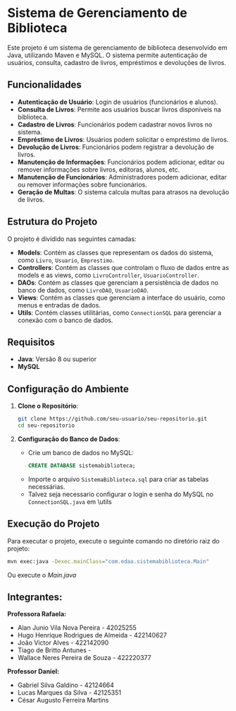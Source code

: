 # Sistema de Gerenciamento de Biblioteca

Este projeto é um sistema de gerenciamento de biblioteca desenvolvido em Java, utilizando Maven e MySQL. O sistema permite autenticação de usuários, consulta, cadastro de livros, empréstimos e devoluções de livros.

## Funcionalidades

- **Autenticação de Usuário**: Login de usuários (funcionários e alunos).
- **Consulta de Livros**: Permite aos usuários buscar livros disponíveis na biblioteca.
- **Cadastro de Livros**: Funcionários podem cadastrar novos livros no sistema.
- **Empréstimo de Livros**: Usuários podem solicitar o empréstimo de livros.
- **Devolução de Livros**: Funcionários podem registrar a devolução de livros.
- **Manutenção de Informações**: Funcionários podem adicionar, editar ou remover informações sobre livros, editoras, alunos, etc.
- **Manutenção de Funcionários**: Administradores podem adicionar, editar ou remover informações sobre funcionários.
- **Geração de Multas**: O sistema calcula multas para atrasos na devolução de livros.

## Estrutura do Projeto

O projeto é dividido nas seguintes camadas:

- **Models**: Contém as classes que representam os dados do sistema, como `Livro`, `Usuario`, `Emprestimo`.
- **Controllers**: Contém as classes que controlam o fluxo de dados entre as models e as views, como `LivroController`, `UsuarioController`.
- **DAOs**: Contém as classes que gerenciam a persistência de dados no banco de dados, como `LivroDAO`, `UsuarioDAO`.
- **Views**: Contém as classes que gerenciam a interface do usuário, como menus e entradas de dados.
- **Utils**: Contém classes utilitárias, como `ConnectionSQL` para gerenciar a conexão com o banco de dados.

## Requisitos

- **Java**: Versão 8 ou superior
- **MySQL**

## Configuração do Ambiente

1. **Clone o Repositório**:
    ```bash
    git clone https://github.com/seu-usuario/seu-repositorio.git
    cd seu-repositorio
    ```

2. **Configuração do Banco de Dados**:
    - Crie um banco de dados no MySQL:
        ```sql
        CREATE DATABASE sistemabiblioteca;
        ```
    - Importe o arquivo `SistemaBiblioteca.sql` para criar as tabelas necessárias.
    - Talvez seja necessario configurar o login e senha do MySQL no `ConnectionSQL.java` em \utils

## Execução do Projeto

Para executar o projeto, execute o seguinte comando no diretório raiz do projeto:
```bash
mvn exec:java -Dexec.mainClass="com.edaa.sistemabiblioteca.Main"
```
Ou execute o *Main.java*

## Integrantes: 

**Professora Rafaela:**

- Alan Junio Vila Nova Pereira - 42025255
- Hugo Henrique Rodrigues de Almeida - 422140627
- João Victor Alves - 422142090
- Tiago de Britto Antunes - 
- Wallace Neres Pereira de Souza - 422220377


**Professor Daniel:**

- Gabriel Silva Galdino - 42124664
- Lucas Marques da Silva - 42125351
- César Augusto Ferreira Martins

